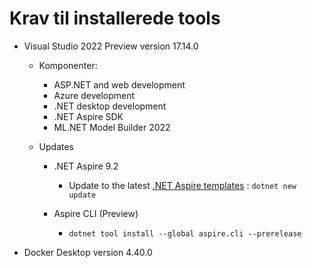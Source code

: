# Krav til installerede tools

- Visual Studio 2022 Preview version 17.14.0

  - Komponenter:

    - ASP.NET and web development
    - Azure development
    - .NET desktop development
    - .NET Aspire SDK
    - ML.NET Model Builder 2022

  - Updates

    - .NET Aspire 9.2
    
      - Update to the latest [.NET Aspire templates](https://learn.microsoft.com/en-us/dotnet/aspire/fundamentals/aspire-sdk-templates) :   ``` dotnet new update ```
    
    - Aspire CLI (Preview)
    
      - ``` dotnet tool install --global aspire.cli --prerelease ```
    
      

- Docker Desktop version 4.40.0
